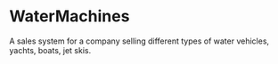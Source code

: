 # WaterMachines
A sales system for a company selling different types of water vehicles, yachts, boats, jet skis.

